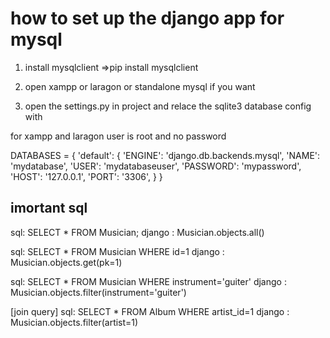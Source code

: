 # how to set up the django app for mysql

1) install mysqlclient
=>pip install mysqlclient

2) open xampp or laragon or standalone mysql if you want

3) open the settings.py in project and relace the
sqlite3 database config with

for xampp and laragon user is root and no password

DATABASES = {
    'default': {
        'ENGINE': 'django.db.backends.mysql',
        'NAME': 'mydatabase',
        'USER': 'mydatabaseuser',
        'PASSWORD': 'mypassword',
        'HOST': '127.0.0.1',
        'PORT': '3306',
    }
}



## imortant sql 
sql: SELECT * FROM Musician;
django : Musician.objects.all()



sql: SELECT * FROM Musician WHERE id=1
django : Musician.objects.get(pk=1)



sql: SELECT * FROM Musician WHERE instrument='guiter'
django : Musician.objects.filter(instrument='guiter')

[join query]
sql: SELECT * FROM Album WHERE artist_id=1 
django : Musician.objects.filter(artist=1)
